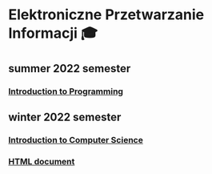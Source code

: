 # Elektroniczne Przetwarzanie Informacji 🎓

## summer 2022 semester

### [Introduction to Programming](https://github.com/michaldudek15/Elektroniczne-Przetwarzanie-Informacji/tree/main/Introduction%20to%20Programming)

## winter 2022 semester

### [Introduction to Computer Science](https://github.com/michaldudek15/Elektroniczne-Przetwarzanie-Informacji/tree/main/Introduction%20to%20Computer%20Science)
### [HTML document](https://github.com/michaldudek15/Elektroniczne-Przetwarzanie-Informacji/tree/main/HTML%20document)
